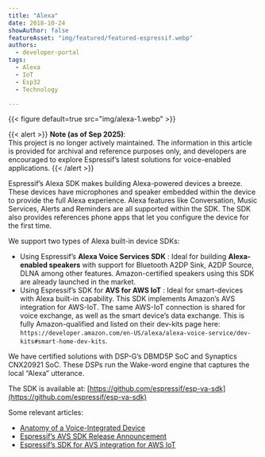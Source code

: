 ```yaml
---
title: "Alexa"
date: 2018-10-24
showAuthor: false
featureAsset: "img/featured/featured-espressif.webp"
authors:
  - developer-portal
tags:
  - Alexa
  - IoT
  - Esp32
  - Technology

---
```

{{< figure
    default=true
    src="img/alexa-1.webp"
    >}}

{{< alert >}}
**Note (as of Sep 2025)**:<br>
This project is no longer actively maintained. The information in this article is provided for archival and reference purposes only, and developers are encouraged to explore Espressif’s latest solutions for voice-enabled applications.
{{< /alert >}}

Espressif’s Alexa SDK makes building Alexa-powered devices a breeze. These devices have microphones and speaker embedded within the device to provide the full Alexa experience. Alexa features like Conversation, Music Services, Alerts and Reminders are all supported within the SDK. The SDK also provides references phone apps that let you configure the device for the first time.

We support two types of Alexa built-in device SDKs:

- Using Espressif’s __Alexa Voice Services SDK__ : Ideal for building __Alexa-enabled speakers__  with support for Bluetooth A2DP Sink, A2DP Source, DLNA among other features. Amazon-certified speakers using this SDK are already launched in the market.
- Using Espressif’s SDK for __AVS for AWS IoT__ : Ideal for smart-devices with Alexa built-in capability. This SDK implements Amazon’s AVS integration for AWS-IoT. The same AWS-IoT connection is shared for voice exchange, as well as the smart device’s data exchange. This is fully Amazon-qualified and listed on their dev-kits page here: `https://developer.amazon.com/en-US/alexa/alexa-voice-service/dev-kits#smart-home-dev-kits`.

We have certified solutions with DSP-G’s DBMD5P SoC and Synaptics CNX20921 SoC. These DSPs run the Wake-word engine that captures the local “Alexa” utterance.

The SDK is available at: [https://github.com/espressif/esp-va-sdk](https://github.com/espressif/esp-va-sdk)

Some relevant articles:

- [Anatomy of a Voice-Integrated Device](/blog/anatomy-of-a-voice-integrated-device)
- [Espressif’s AVS SDK Release Announcement](/blog/espressifs-alexa-sdk-v1-0b1)
- [Espressif’s SDK for AVS integration for AWS IoT](https://www.espressif.com/en/news/ESP32-Vaquita-DSPG_and_SDK?position=0&list=AguoTi8cJOJycmcaOUTvPhV0fqCv3Z6oxZhbrasmZA4)
